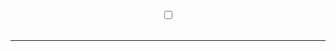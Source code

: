 <script>
var defaultDark = true;
window.onload = (ev) => {
    let sw = document.getElementById("theme-switch");
    if (defaultDark){
        sw.checked = defaultDark;
    }
    changeTheme(sw);
}
function changeTheme(themeSwitch) {
    let mess = document.getElementById("theme-message");
    if(themeSwitch.checked){
        document.body.classList.add("dark-theme");
        mess.innerText = "Change theme to light"
    } else {
        document.body.classList.remove("dark-theme");
        mess.innerText = "Change theme to dark"
    }
}
</script>
<header>
<nav>
<div>
<p id="theme-message">
</p>
<label class="switch">
<input type="checkbox" id="theme-switch" onchange="changeTheme(this)">
<span class="slider round"></span>
</label>
</div>
</nav>
<br>
<hr>
</header>
